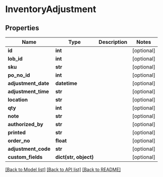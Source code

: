 # InventoryAdjustment

## Properties
Name | Type | Description | Notes
------------ | ------------- | ------------- | -------------
**id** | **int** |  | [optional] 
**lob_id** | **int** |  | [optional] 
**sku** | **str** |  | [optional] 
**po_no_id** | **int** |  | [optional] 
**adjustment_date** | **datetime** |  | [optional] 
**adjustment_time** | **str** |  | [optional] 
**location** | **str** |  | [optional] 
**qty** | **int** |  | [optional] 
**note** | **str** |  | [optional] 
**authorized_by** | **str** |  | [optional] 
**printed** | **str** |  | [optional] 
**order_no** | **float** |  | [optional] 
**adjustment_code** | **str** |  | [optional] 
**custom_fields** | **dict(str, object)** |  | [optional] 

[[Back to Model list]](../README.md#documentation-for-models) [[Back to API list]](../README.md#documentation-for-api-endpoints) [[Back to README]](../README.md)


